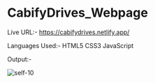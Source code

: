 # CabifyDrives_Webpage

Live URL:- https://cabifydrives.netlify.app/

Languages Used:- HTML5
                 CSS3
                 JavaScript
                 
Output:-

![self-10](https://user-images.githubusercontent.com/103900450/223360720-290aa979-38da-47f4-bd5e-486c7b7e213f.png)
